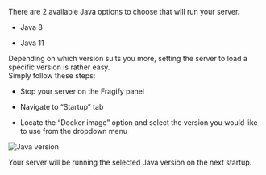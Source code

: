 There are 2 available Java options to choose that will run your server.

*   Java 8
    
*   Java 11
    

Depending on which version suits you more, setting the server to load a specific version is rather easy.  
Simply follow these steps:

*   Stop your server on the Fragify panel
    
*   Navigate to “Startup” tab
    
*   Locate the “Docker image” option and select the version you would like to use from the dropdown menu
    

![Java version](images/Screenshot_59.png")

Your server will be running the selected Java version on the next startup.